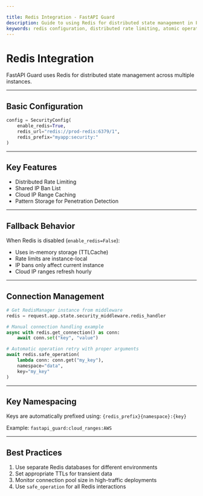```yaml
---

title: Redis Integration - FastAPI Guard
description: Guide to using Redis for distributed state management in FastAPI Guard
keywords: redis configuration, distributed rate limiting, atomic operations
---
```


Redis Integration
=================

FastAPI Guard uses Redis for distributed state management across multiple instances.

___

Basic Configuration
-------------------

```python
config = SecurityConfig(
    enable_redis=True,
    redis_url="redis://prod-redis:6379/1",
    redis_prefix="myapp:security:"
)
```

___

Key Features
------------

- Distributed Rate Limiting
- Shared IP Ban List
- Cloud IP Range Caching
- Pattern Storage for Penetration Detection

___

Fallback Behavior
-----------------

When Redis is disabled (`enable_redis=False`):

- Uses in-memory storage (TTLCache)
- Rate limits are instance-local
- IP bans only affect current instance
- Cloud IP ranges refresh hourly

___

Connection Management
---------------------

```python
# Get RedisManager instance from middleware
redis = request.app.state.security_middleware.redis_handler

# Manual connection handling example
async with redis.get_connection() as conn:
    await conn.set("key", "value")

# Automatic operation retry with proper arguments
await redis.safe_operation(
    lambda conn: conn.get("my_key"),
    namespace="data",
    key="my_key"
)
```

___

Key Namespacing
---------------

Keys are automatically prefixed using: `{redis_prefix}{namespace}:{key}`

Example: `fastapi_guard:cloud_ranges:AWS`

___

Best Practices
--------------

1. Use separate Redis databases for different environments
2. Set appropriate TTLs for transient data
3. Monitor connection pool size in high-traffic deployments
4. Use `safe_operation` for all Redis interactions
